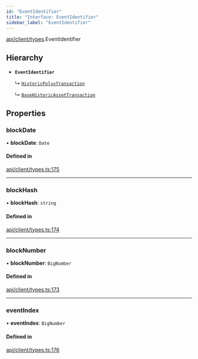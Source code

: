 ```yaml
---
id: "EventIdentifier"
title: "Interface: EventIdentifier"
sidebar_label: "EventIdentifier"
---
```


[api/client/types](../../../../../modules/API/Client/Types/Types.md).EventIdentifier

## Hierarchy

- **`EventIdentifier`**

  ↳ [`HistoricPolyxTransaction`](../../../Entities/Account/Types/HistoricPolyxTransaction/HistoricPolyxTransaction.md)

  ↳ [`BaseHistoricAssetTransaction`](../../../Entities/Asset/Types/BaseHistoricAssetTransaction/BaseHistoricAssetTransaction.md)

## Properties

### blockDate

• **blockDate**: `Date`

#### Defined in

[api/client/types.ts:175](https://github.com/PolymeshAssociation/polymesh-sdk/blob/88db4a911/src/api/client/types.ts#L175)

___

### blockHash

• **blockHash**: `string`

#### Defined in

[api/client/types.ts:174](https://github.com/PolymeshAssociation/polymesh-sdk/blob/88db4a911/src/api/client/types.ts#L174)

___

### blockNumber

• **blockNumber**: `BigNumber`

#### Defined in

[api/client/types.ts:173](https://github.com/PolymeshAssociation/polymesh-sdk/blob/88db4a911/src/api/client/types.ts#L173)

___

### eventIndex

• **eventIndex**: `BigNumber`

#### Defined in

[api/client/types.ts:176](https://github.com/PolymeshAssociation/polymesh-sdk/blob/88db4a911/src/api/client/types.ts#L176)
